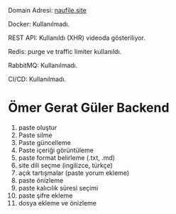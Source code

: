 Domain Adresi: [naufile.site](https://naufile.site/)

Docker: Kullanılmadı.

REST API: Kullanıldı (XHR) videoda gösteriliyor.

Redis: purge ve traffic limiter kullanıldı.

RabbitMQ: Kullanılmadı.

CI/CD: Kullanılmadı.


# Ömer Gerat Güler Backend #
1. paste oluştur
2. Paste silme
3. Paste güncelleme
4. Paste içeriği görüntüleme
5. paste format belirleme (.txt, .md)
6. site dili seçme (ingilizce, türkçe)
7. açık tartışmalar (paste yorum ekleme)
8. paste önizleme
9. paste kalıcılık süresi seçimi
10. paste şifre ekleme
11. dosya ekleme ve önizleme
